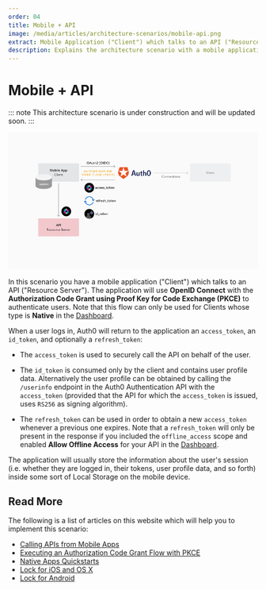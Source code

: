 ```yaml
---
order: 04
title: Mobile + API
image: /media/articles/architecture-scenarios/mobile-api.png
extract: Mobile Application ("Client") which talks to an API ("Resource Server"). The application will use OpenID Connect with the Authorization Code Grant using Proof Key for Code Exchange (PKCE) to authenticate users.
description: Explains the architecture scenario with a mobile application client communicating with an API.
---
```


# Mobile + API

::: note
This architecture scenario is under construction and will be updated soon.
:::

![Mobile + API Flow](/media/articles/architecture-scenarios/mobile-api.png)

In this scenario you have a mobile application ("Client") which talks to an API ("Resource Server"). The application will use **OpenID Connect** with the **Authorization Code Grant using Proof Key for Code Exchange (PKCE)** to authenticate users. Note that this flow can only be used for Clients whose type is **Native** in the [Dashboard](${manage_url}).

When a user logs in, Auth0 will return to the application an `access_token`, an `id_token`, and optionally a `refresh_token`:

- The `access_token` is used to securely call the API on behalf of the user.

- The `id_token` is consumed only by the client and contains user profile data. Alternatively the user profile can be obtained by calling the `/userinfo` endpoint in the Auth0 Authentication API with the `access_token` (provided that the API for which the `access_token` is issued, uses `RS256` as signing algorithm).

- The `refresh_token` can be used in order to obtain a new `access_token` whenever a previous one expires. Note that a `refresh_token` will only be present in the response if you included the `offline_access` scope and enabled **Allow Offline Access** for your API in the [Dashboard](${manage_url}).

The application will usually store the information about the user's session (i.e. whether they are logged in, their tokens, user profile data, and so forth) inside some sort of Local Storage on the mobile device.

## Read More

The following is a list of articles on this website which will help you to implement this scenario:

* [Calling APIs from Mobile Apps](/api-auth/grant/authorization-code-pkce)
* [Executing an Authorization Code Grant Flow with PKCE](/api-auth/tutorials/authorization-code-grant-pkce)
* [Native Apps Quickstarts](/quickstart/native/)
* [Lock for iOS and OS X](/libraries/lock-ios)
* [Lock for Android](/libraries/lock-android)
